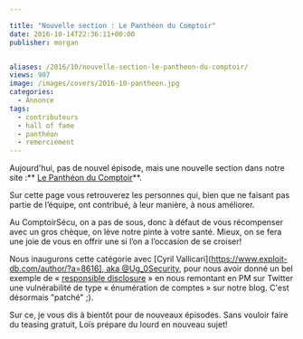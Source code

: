 ```yaml
---

title: "Nouvelle section : Le Panthéon du Comptoir"
date: 2016-10-14T22:36:11+00:00
publisher: morgan


aliases: /2016/10/nouvelle-section-le-pantheon-du-comptoir/
views: 907
image: /images/covers/2016-10-pantheon.jpg
categories:
  - Annonce
tags:
  - contributeurs
  - hall of fame
  - panthéon
  - remerciement
---
```



Aujourd'hui, pas de nouvel épisode, mais une nouvelle section dans notre site :** [Le Panthéon du Comptoir](https://www.comptoirsecu.fr/pantheon/)**.

Sur cette page vous retrouverez les personnes qui, bien que ne faisant pas partie de l’équipe, ont contribué, à leur manière, à nous améliorer.

Au ComptoirSécu, on a pas de sous, donc à défaut de vous récompenser avec un gros chèque, on lève notre pinte à votre santé. Mieux, on se fera une joie de vous en offrir une si l’on a l’occasion de se croiser!

Nous inaugurons cette catégorie avec [Cyril Vallicari](https://www.exploit-db.com/author/?a=8616], aka <a  href="https://twitter.com/Ug_0Security" >@<span >Ug_0Security</span></a>, pour nous avoir donné un bel exemple de « [responsible disclosure](https://twitter.com/Ug_0Security/status/786921727750238208) » en nous remontant en PM sur Twitter une vulnérabilité de type « énumération de comptes » sur notre blog. C'est désormais "patché" ;).

Sur ce, je vous dis à bientôt pour de nouveaux épisodes. Sans vouloir faire du teasing gratuit, Loïs prépare du lourd en nouveau sujet!
